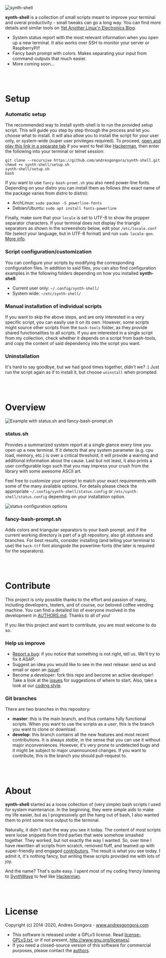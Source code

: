 ![synth-shell](doc/synth-shell.jpg)

**synth-shell** is a collection of small scripts meant to improve your terminal
and overal productivity - small tweaks can go a long way.
You can find more details and similar tools on
[Yet Another Linux'n Electronics Blog](https://yalneb.blogspot.com/).


- System status report with the most relevant information when you open up a new
  terminal. It also works over SSH to monitor your server or RaspberryPi!!
- Fancy bash prompt with colors. Makes separating your input from 
  command-outputs that much easier. 
- More coming soon...



<br/><br/>



<!--------------------------------------+-------------------------------------->
#                                     Setup
<!--------------------------------------+-------------------------------------->

### Automatic setup

The recommended way to install synth-shell is to run the provided setup script.
This will guide you step by step through the process and let you choose what
to install. It will also allow you to install the script for your user only,
or system-wide (super user privileges required). To proceed, 
[open and play this link in a separate tab](https://www.youtube.com/embed/MpN91wHAr1k)
if you want to feel like
[Hackerman](https://www.youtube.com/embed/KEkrWRHCDQU),
then enter the following into your terminal or telnet session:
```
git clone --recursive https://github.com/andresgongora/synth-shell.git
chmod +x synth-shell/setup.sh
synth-shell/setup.sh
bash
```


If you want to use `fancy-bash-promt.sh` you also need power-line fonts.
Depending on your distro you can install them as follows (the exact name of the package varies from distro to distro):

* ArchLinux: `sudo pacman -S powerline-fonts`
* Debian/Ubuntu: `sudo apt install fonts-powerline`

Finally, make sure that your `locale` is set to UTF-8 to show the propper
separator characters. If your terminal does not display the triangle separators
as shown in the screenshots below, edit your `/etc/locale.conf` file
(select your language, but in UTF-8 format) and run `sudo locale-gen`.
[More info](https://wiki.archlinux.org/index.php/locale).



### Script configuration/customization
You can configure your scripts by modifying the corresponding configuration
files. In addition to said files, you can also find configuration examples
in the following folders depending on how you installed **synth-shell**:

* Current user only: `~/.config/synth-shell/`
* System wide: `~/etc/synth-shell/`



### Manual installation of individual scripts
If you want to skip the above steps, and are only interested in a very
specific script, you can easily use it on its own.
However, some scripts might source other scripts from the `bash-tools` folder,
as they provide shared functionalities to all scripts. If you are interested
in a single script from my collection, check whether it depends on a script from
bash-tools, and copy the content of said dependency into the script you want.



### Uninstallation
It's hard to say goodbye, but we had good times together, didn't we? :) 
Just run the script again as if to install it, 
but choose `uninstall` when prompted.



<br/><br/>



<!--------------------------------------+-------------------------------------->
#                                    Overview
<!--------------------------------------+-------------------------------------->

![Example with status.sh and fancy-bash-prompt.sh](doc/screenshot.png)


### status.sh
Provides a summarized system report at a single glance every time you open up a
new terminal. If it detects that any system parameter (e.g. cpu load,
memory, etc.) is over a critical threshold, it will provide a warning and 
additional information about the cause. Last but not least, it also prints a
user configurable logo such that you may impress your crush from the library 
with some awesome ASCII art.

Feel free to customize your prompt to match your exact requirements with some
of the many available options. For details please check the appropriate
`~/.config/synth-shell/status.config` or `/etc/synth-shell/status.config`
depending on your installation option.

![status configuration options](doc/status_config_preview.png)



### fancy-bash-prompt.sh
Adds colors and triangular separators to your bash prompt, and if the current
working directory is part of a git repository, also git statuses and branches.
For best results, consider installing (and telling your terminal to use) 
the `hack-ttf` font alongside the powerline-fonts (the later is required for
the separators).



<br/><br/>



<!--------------------------------------+-------------------------------------->
#                                   Contribute
<!--------------------------------------+-------------------------------------->

This project is only possible thanks to the effort and passion of many, 
including developers, testers, and of course, our beloved coffee vending machine.
You can find a detailed list of everyone involved in the development
in [AUTHORS.md](AUTHORS.md). Thanks to all of you!

If you like this project and want to contribute, you are most welcome to do so.



### Help us improve

* [Report a bug](https://github.com/andresgongora/synth-shell/issues/new/choose): 
  if you notice that something is not right, tell us. We'll try to fix it ASAP.
* Suggest an idea you would like to see in the next release: send us
  and email or open an [issue](https://github.com/andresgongora/synth-shell/issues)!
* Become a developer: fork this repo and become an active developer!
  Take a look at the [issues](https://github.com/andresgongora/synth-shell/issues)
  for suggestions of where to start. Also, take a look at our 
  [coding style](coding_style.md).



### Git branches

There are two branches in this repository:

* **master**: this is the main branch, and thus contains fully functional 
  scripts. When you want to use the scripts as a _user_, 
  this is the branch you want to clone or download.
* **develop**: this branch contains all the new features and most recent 
  contributions. It is always _stable_, in the sense that you can use it
  without major inconveniences. 
  However, it's very prone to undetected bugs and it might be subject to major
  unannounced changes. If you want to contribute, this is the branch 
  you should pull-request to.



<br/><br/>



<!--------------------------------------+-------------------------------------->
#                                     About
<!--------------------------------------+-------------------------------------->

**synth-shell** started as a loose collection of (very simple) bash scripts I 
used for system maintenance. In the beginning, they were simple aids to make my 
life easier, but as I progressively got the hang out of bash, I also wanted them
to print some nice output to the terminal.

Naturally, it didn't start the way you see it today. The content of most scripts
were loose snippets from third parties that were somehow smashed together. They
worked, but not exactly the way I wanted. So, over time I have rewritten all
scripts from scratch, removed fluff, and teamed up with super-friendly and
engaged [contributors](AUTHORS.md). The result is what you see today.
I admit it, it's nothing fancy, but writing these scripts provided me with
lots of joy.

And the name? That's quite easy. I spent most of my coding frenzy
listening to [SynthWave](https://en.wikipedia.org/wiki/Synthwave) to feel like
[Hackerman](https://www.youtube.com/watch?v=KEkrWRHCDQU).



<br/><br/>



<!--------------------------------------+-------------------------------------->
#                                    License
<!--------------------------------------+-------------------------------------->

Copyright (c) 2014-2020, Andres Gongora - www.andresgongora.com

* This software is released under a GPLv3 license.
  Read [license-GPLv3.txt](LICENSE),
  or if not present, <http://www.gnu.org/licenses/>.
* If you need a closed-source version of this software
  for commercial purposes, please contact the [authors](AUTHORS.md).

